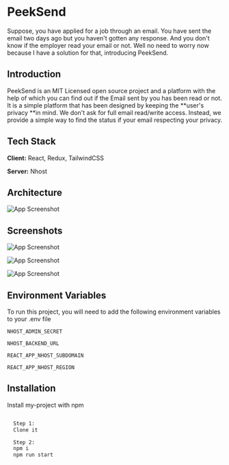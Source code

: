 
# PeekSend

Suppose, you have applied for a job through an email. You have sent the email two days ago but you haven't gotten any response. And you don't know if the employer read your email or not. Well no need to worry now because I have a solution for that, introducing PeekSend.


## Introduction

PeekSend is an MIT Licensed open source project and a platform with the help of which you can find out if the Email sent by you has been read or not. It is a simple platform that has been designed by keeping the **user's privacy **in mind. We don't ask for full email read/write access. Instead, we provide a simple way to find the status if your email respecting your privacy.
## Tech Stack

**Client:** React, Redux, TailwindCSS

**Server:** Nhost


## Architecture

![App Screenshot](https://github-production-user-asset-6210df.s3.amazonaws.com/146121211/477899603-9ca74fc5-69a8-44b0-9b31-b2bc3a6e3f6c.png?X-Amz-Algorithm=AWS4-HMAC-SHA256&X-Amz-Credential=AKIAVCODYLSA53PQK4ZA%2F20250814%2Fus-east-1%2Fs3%2Faws4_request&X-Amz-Date=20250814T074835Z&X-Amz-Expires=300&X-Amz-Signature=5869015742b704214b1ebc04c8331419454c8b75377651cb6d0d7a151e0f4323&X-Amz-SignedHeaders=host)


## Screenshots

![App Screenshot](https://github-production-user-asset-6210df.s3.amazonaws.com/146121211/477904314-3f136e82-0528-487a-8bd9-c7e59760a239.png?X-Amz-Algorithm=AWS4-HMAC-SHA256&X-Amz-Credential=AKIAVCODYLSA53PQK4ZA%2F20250814%2Fus-east-1%2Fs3%2Faws4_request&X-Amz-Date=20250814T075551Z&X-Amz-Expires=300&X-Amz-Signature=1e69a871f6d8425edc2f247c464187dba73d5d9637f630430fafb098ca38ff77&X-Amz-SignedHeaders=host)

![App Screenshot](https://github-production-user-asset-6210df.s3.amazonaws.com/146121211/477905262-7fea12e2-5b5c-4a1d-b01d-b424d15396ff.png?X-Amz-Algorithm=AWS4-HMAC-SHA256&X-Amz-Credential=AKIAVCODYLSA53PQK4ZA%2F20250814%2Fus-east-1%2Fs3%2Faws4_request&X-Amz-Date=20250814T075758Z&X-Amz-Expires=300&X-Amz-Signature=5c8319a349a0d81753a031847b46d056d567c954c7fc1c99aa35bc10f4989673&X-Amz-SignedHeaders=host)

![App Screenshot](https://github-production-user-asset-6210df.s3.amazonaws.com/146121211/477905829-c1b4382f-2e45-476a-a79b-fe6f78f1e2f6.png?X-Amz-Algorithm=AWS4-HMAC-SHA256&X-Amz-Credential=AKIAVCODYLSA53PQK4ZA%2F20250814%2Fus-east-1%2Fs3%2Faws4_request&X-Amz-Date=20250814T075907Z&X-Amz-Expires=300&X-Amz-Signature=5501de07873f5ed0f6e36d951c8a32d9e3acfd6cb154d2416dae8bb94905478d&X-Amz-SignedHeaders=host)


## Environment Variables

To run this project, you will need to add the following environment variables to your .env file

`NHOST_ADMIN_SECRET`

`NHOST_BACKEND_URL`

`REACT_APP_NHOST_SUBDOMAIN`

`REACT_APP_NHOST_REGION`


## Installation

Install my-project with npm



```bash

  Step 1: 
  Clone it

  Step 2:
  npm i
  npm run start
```
    
